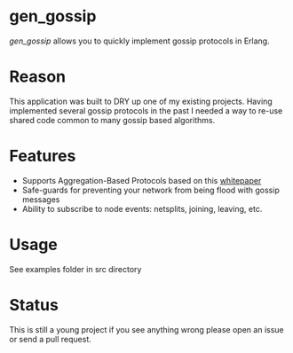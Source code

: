 gen_gossip
==========

*gen_gossip* allows you to quickly implement gossip protocols in Erlang.

Reason
======

This application was built to DRY up one of my existing projects. Having
implemented several gossip protocols in the past I needed a way to re-use shared
code common to many gossip based algorithms.

Features
========

* Supports Aggregation-Based Protocols based on this [whitepaper](http://www.cs.unibo.it/bison/publications/aggregation-tocs.pdf)
* Safe-guards for preventing your network from being flood with gossip messages
* Ability to subscribe to node events: netsplits, joining, leaving, etc.

Usage
=====

See examples folder in src directory

Status
======

This is still a young project if you see anything wrong please
open an issue or send a pull request.
